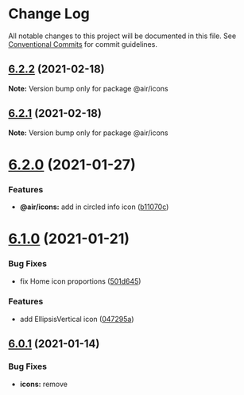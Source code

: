 # Change Log

All notable changes to this project will be documented in this file.
See [Conventional Commits](https://conventionalcommits.org) for commit guidelines.

## [6.2.2](https://github.com/AirLabsTeam/web-core/compare/@air/icons@6.2.1...@air/icons@6.2.2) (2021-02-18)

**Note:** Version bump only for package @air/icons

## [6.2.1](https://github.com/AirLabsTeam/web-core/compare/@air/icons@6.2.0...@air/icons@6.2.1) (2021-02-18)

**Note:** Version bump only for package @air/icons

# [6.2.0](https://github.com/AirLabsTeam/web-core/compare/@air/icons@6.1.0...@air/icons@6.2.0) (2021-01-27)

### Features

- **@air/icons:** add in circled info icon ([b11070c](https://github.com/AirLabsTeam/web-core/commit/b11070cb1151e191c0f68571802275c94e4e8321))

# [6.1.0](https://github.com/AirLabsTeam/web-core/compare/@air/icons@6.0.1...@air/icons@6.1.0) (2021-01-21)

### Bug Fixes

- fix Home icon proportions ([501d645](https://github.com/AirLabsTeam/web-core/commit/501d645f657f4bf4e55c08a9e5055043fa3b4907))

### Features

- add EllipsisVertical icon ([047295a](https://github.com/AirLabsTeam/web-core/commit/047295a062cf19dc660569190508d8d8fd46ab23))

## [6.0.1](https://github.com/AirLabsTeam/web-core/compare/@air/icons@6.0.0...@air/icons@6.0.1) (2021-01-14)

### Bug Fixes

- **icons:** remove <title> from svgs ([d97b734](https://github.com/AirLabsTeam/web-core/commit/d97b7348318e616f4f6742a37dfc984e97a53440))
- **workflow:** use recursive pattern for svg formatting script ([a22d329](https://github.com/AirLabsTeam/web-core/commit/a22d329c0e72748b0d916f74eb642db2aaf0b5b5))

# [6.0.0](https://github.com/AirLabsTeam/web-core/compare/@air/icons@5.0.0...@air/icons@6.0.0) (2021-01-08)

### Code Refactoring

- **@air/icons:** rename Box to BoxLogo ([8f24589](https://github.com/AirLabsTeam/web-core/commit/8f245891dab92ada15f1d51479876d1009a0d379))

### BREAKING CHANGES

- **@air/icons:** Rename an export

# [5.0.0](https://github.com/AirLabsTeam/web-core/compare/@air/icons@4.1.0...@air/icons@5.0.0) (2021-01-05)

### Features

- **@air/icons:** rename new Box icon ([e7da9dd](https://github.com/AirLabsTeam/web-core/commit/e7da9dd818a193e1833c789081ab68a5bd7bb95b))

### BREAKING CHANGES

- **@air/icons:** Renaming of recently created icon

# [4.1.0](https://github.com/AirLabsTeam/web-core/compare/@air/icons@4.0.0...@air/icons@4.1.0) (2021-01-05)

### Features

- add Box icon ([9e75e90](https://github.com/AirLabsTeam/web-core/commit/9e75e9087d1adb69eb9c63d25e3f4ac99d3d9871))

# [4.0.0](https://github.com/AirLabsTeam/web-core/compare/@air/icons@3.1.1...@air/icons@4.0.0) (2020-11-19)

### Bug Fixes

- discontinue the wrapping of icons in @air/zephyr/Box ([c5f89c1](https://github.com/AirLabsTeam/web-core/commit/c5f89c142b2c287425046ffd886ad97b84c4f9bd))

### BREAKING CHANGES

- We're now exporting React.SVGElements vs. Box components in @air/icons

## [3.1.1](https://github.com/AirLabsTeam/web-core/compare/@air/icons@3.1.0...@air/icons@3.1.1) (2020-11-18)

### Bug Fixes

- **icons:** fix Dribbble spelling ([6ce597e](https://github.com/AirLabsTeam/web-core/commit/6ce597e215e101986177628c3d49a221db7610a8))

# [3.1.0](https://github.com/AirLabsTeam/web-core/compare/@air/icons@3.0.4...@air/icons@3.1.0) (2020-11-18)

### Features

- **icons:** add behance and dribble icons to library ([f429056](https://github.com/AirLabsTeam/web-core/commit/f429056982700662038e7c80dfe036e19c01df19))

## [3.0.4](https://github.com/AirLabsTeam/web-core/compare/@air/icons@3.0.3...@air/icons@3.0.4) (2020-11-13)

### Bug Fixes

- pin cross-polluted dependencies and adjust peerDep ranges ([7f1dd06](https://github.com/AirLabsTeam/web-core/commit/7f1dd06117af404c116a40883b745a101bdd44e9))

## [3.0.3](https://github.com/AirLabsTeam/web-core/compare/@air/icons@3.0.2...@air/icons@3.0.3) (2020-11-13)

**Note:** Version bump only for package @air/icons

## [3.0.2](https://github.com/AirLabsTeam/web-core/compare/@air/icons@3.0.1...@air/icons@3.0.2) (2020-11-12)

**Note:** Version bump only for package @air/icons

## [3.0.1](https://github.com/AirLabsTeam/web-core/compare/@air/icons@3.0.0...@air/icons@3.0.1) (2020-11-06)

**Note:** Version bump only for package @air/icons

# [3.0.0](https://github.com/AirLabsTeam/web-core/compare/@air/icons@2.0.1...@air/icons@3.0.0) (2020-11-03)

### Bug Fixes

- fix bundle targets and build script ([06175e6](https://github.com/AirLabsTeam/web-core/commit/06175e6c68e9debf4b5d5c8fffd5cff35b54a5df))
- include .svg import type definitions ([d6a9888](https://github.com/AirLabsTeam/web-core/commit/d6a98886892f1c982ba58b29d017956d9444c786))
- revert react-native-svg update ([36977ca](https://github.com/AirLabsTeam/web-core/commit/36977ca227ce8124fb2661d3d9055900d092ee29))

### Features

- **icons:** update react-native-svg to 12.1.0 and dependencies ([2de3613](https://github.com/AirLabsTeam/web-core/commit/2de361315bc355f6c68e0cd5efd35f452fb2d3ef))
- add new RawDoc icon ([deba586](https://github.com/AirLabsTeam/web-core/commit/deba5861958eb46f892840e237be87684ae81026))

### BREAKING CHANGES

- **icons:** Update dependencies

## [2.0.1](https://github.com/AirLabsTeam/web-core/compare/@air/icons@2.0.0...@air/icons@2.0.1) (2020-11-02)

### Bug Fixes

- update dependencies and a typedef override ([060cd75](https://github.com/AirLabsTeam/web-core/commit/060cd7502d90cf687b1dac1cba0895e457539b18))

# [2.0.0](https://github.com/AirLabsTeam/web-core/compare/@air/icons@1.4.1...@air/icons@2.0.0) (2020-10-23)

### Bug Fixes

- **icons:** fix dist/icons.esm.js path ([476d66c](https://github.com/AirLabsTeam/web-core/commit/476d66c3cabb1d1e62d6898d34e2fe06bf1f80f9))
- **icons:** fix path for dist/icons.esm.js ([33c8d8d](https://github.com/AirLabsTeam/web-core/commit/33c8d8ddfaa9cf0ecaf92d8fd42a677469c3d2d5))
- **icons:** format with prettier ([bd7e749](https://github.com/AirLabsTeam/web-core/commit/bd7e749e5acf9e2e47c0d02904ed7ec040bf5592))
- **icons:** move `IconPathData.json` from gitignore ([23b739c](https://github.com/AirLabsTeam/web-core/commit/23b739ccc046babcfca9133ff2c729d2c5cc9014))
- **icons:** remove all icons list view ([f8705b9](https://github.com/AirLabsTeam/web-core/commit/f8705b90b0297ba23c6db9c0d14277e0433e7a60))
- declare empty type module for svgs ([845ebe6](https://github.com/AirLabsTeam/web-core/commit/845ebe6e3eb4f8e5ed63674fde7a9313b171e2c7))
- fix typo in audio.svg ([bb8aea9](https://github.com/AirLabsTeam/web-core/commit/bb8aea984de412585a13d6c13de6b244ca4c2a12))
- **icons:** rename icons ([b6cef09](https://github.com/AirLabsTeam/web-core/commit/b6cef094575c037287693d33e17739d907d4e272))
- refactor Icon fallback styles, use named export for storybook argstable ([365e5f1](https://github.com/AirLabsTeam/web-core/commit/365e5f10af403344a64a957370b49383e20b4da8))
- remove destructured className prop ([4b2e38a](https://github.com/AirLabsTeam/web-core/commit/4b2e38abfc2aee03bf0321974bfcf599706dbbf0))

### Features

- **@air/icons:** new icon components and storybook file ([86aaba3](https://github.com/AirLabsTeam/web-core/commit/86aaba3a8ebbe41a10404b055117fd4a72fab84c))
- **icons:** add At svg and add fill to Send-Filled svg ([575c06c](https://github.com/AirLabsTeam/web-core/commit/575c06c208c4dda3b85bcdc59854c09b4fc109cc))
- **icons:** add grid view and list view stories for all icons in storybook ([9f6827b](https://github.com/AirLabsTeam/web-core/commit/9f6827b8fd6c8dfb8f2011940eda267da74f5374))
- **icons:** add icons as svg files with pared down styles ([6b921e6](https://github.com/AirLabsTeam/web-core/commit/6b921e6a43238eef039c8b293d3099e53ed24cf9))
- **icons:** add icons as svgs with pared down style ([dc9b307](https://github.com/AirLabsTeam/web-core/commit/dc9b307cc778a669c9eef7f767ce16ac340f3916))
- add grid view of all Icons to storybook ([ed48eec](https://github.com/AirLabsTeam/web-core/commit/ed48eec95ee2622a4fe87d9e03139a4320c82270))
- add icons grid to storybook, update test ([03e4d33](https://github.com/AirLabsTeam/web-core/commit/03e4d33ddfb6414ecd2dc33bd13a1596953b4f10))
- add storybook for Icon with ArgsTable of props ([3dd7c66](https://github.com/AirLabsTeam/web-core/commit/3dd7c66d3b065810df6b82660a08f56246aa839d))

### BREAKING CHANGES

- **@air/icons:** Completely different API for icon components

## [1.4.1](https://github.com/AirLabsTeam/web-core/compare/@air/icons@1.4.0...@air/icons@1.4.1) (2020-09-09)

### Bug Fixes

- **icons:** fix alphabetical order again ([e09da53](https://github.com/AirLabsTeam/web-core/commit/e09da53a4dcf4bc8c71988450c16fd7e9aff362b))
- **icons:** replace new video logo, fix alphabetical order ([d9b3b10](https://github.com/AirLabsTeam/web-core/commit/d9b3b10bb15bcab5c4608d44e1a974e15d6f2ee8))

# [1.4.0](https://github.com/AirLabsTeam/web-core/compare/@air/icons@1.3.0...@air/icons@1.4.0) (2020-09-09)

### Features

- **icons:** add new file icons, prep video icon replacement ([8551b2c](https://github.com/AirLabsTeam/web-core/commit/8551b2cecaf12da42ea42aace05b1455acc9d735))

# [1.3.0](https://github.com/AirLabsTeam/web-core/compare/@air/icons@1.1.2...@air/icons@1.3.0) (2020-08-25)

### Bug Fixes

- **@air/icons:** fix notion icon path ([c679651](https://github.com/AirLabsTeam/web-core/commit/c679651c74214ad6dc1e49131b05b07ef7c66957))

### Features

- **@air/icons:** add in notion icon ([d324164](https://github.com/AirLabsTeam/web-core/commit/d3241640573ff38657fc091798e1193a7a37aec4))

### Reverts

- **@air/icons:** downgrade version on packag from faulty release ([40a85d4](https://github.com/AirLabsTeam/web-core/commit/40a85d4e35d8e444e4dfc1f9b71d42e837eb3cf0))

# [1.2.0](https://github.com/AirLabsTeam/web-core/compare/@air/icons@1.1.2...@air/icons@1.2.0) (2020-08-25)

### Features

- **@air/icons:** add in notion icon ([d324164](https://github.com/AirLabsTeam/web-core/commit/d3241640573ff38657fc091798e1193a7a37aec4))

### Reverts

- **@air/icons:** downgrade version on packag from faulty release ([40a85d4](https://github.com/AirLabsTeam/web-core/commit/40a85d4e35d8e444e4dfc1f9b71d42e837eb3cf0))

## [1.1.2](https://github.com/AirLabsTeam/web-core/compare/@air/icons@1.1.1...@air/icons@1.1.2) (2020-08-13)

### Bug Fixes

- **@air/icons:** move `svgs` from devDeps to deps ([525a7cd](https://github.com/AirLabsTeam/web-core/commit/525a7cd0013ce2e5c34807044caa60197f5d9bd1))

## [1.1.1](https://github.com/AirLabsTeam/web-core/compare/@air/icons@1.1.0...@air/icons@1.1.1) (2020-07-30)

### Bug Fixes

- change Toggle list icon ([02a09d2](https://github.com/AirLabsTeam/web-core/commit/02a09d266be9e2afa68e11af8ce42492aac24527))
- fix lint ([6e69faa](https://github.com/AirLabsTeam/web-core/commit/6e69faadcbf99d8e0f04611ccdb1c1959a5a2691))

# 1.1.0 (2020-07-25)

### Bug Fixes

- **@air/icons:** fix export ([ef74991](https://github.com/AirLabsTeam/web-core/commit/ef74991bd332745f0d5d66dba2542917991eee9d))

### Features

- **@air/icons:** add package ([6bdbbbc](https://github.com/AirLabsTeam/web-core/commit/6bdbbbcf5721d8c3db9062e30395677e1bcf945c))
